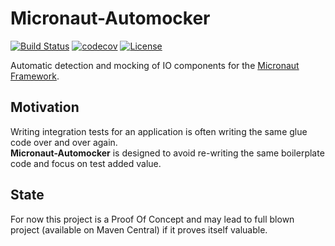 # Micronaut-Automocker
[![Build Status](https://travis-ci.com/ledoyen/micronaut-automocker.svg?branch=master)](https://travis-ci.com/ledoyen/micronaut-automocker)
[![codecov](https://codecov.io/gh/ledoyen/micronaut-automocker/branch/master/graph/badge.svg)](https://codecov.io/gh/ledoyen/micronaut-automocker)
[![License](https://img.shields.io/github/license/fridujo/spring-automocker.svg)](https://opensource.org/licenses/Apache-2.0)

Automatic detection and mocking of IO components for the [Micronaut Framework](http://micronaut.io).

## Motivation
Writing integration tests for an application is often writing the same glue code over and over again.  
**Micronaut-Automocker** is designed to avoid re-writing the same boilerplate code and focus on test added value.

## State
For now this project is a Proof Of Concept and may lead to full blown project (available on Maven Central) if it proves itself valuable. 
